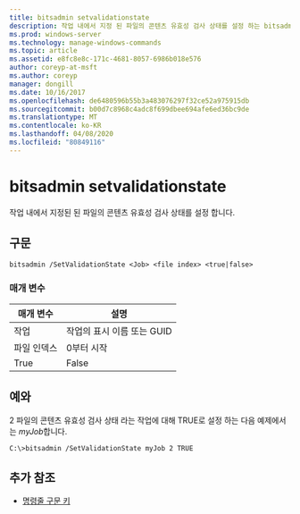 ```yaml
---
title: bitsadmin setvalidationstate
description: 작업 내에서 지정 된 파일의 콘텐츠 유효성 검사 상태를 설정 하는 bitsadmin setvalidationstate에 대 한 Windows 명령 항목입니다.
ms.prod: windows-server
ms.technology: manage-windows-commands
ms.topic: article
ms.assetid: e8fc8e8c-171c-4681-8057-6986b018e576
author: coreyp-at-msft
ms.author: coreyp
manager: dongill
ms.date: 10/16/2017
ms.openlocfilehash: de6480596b55b3a483076297f32ce52a975915db
ms.sourcegitcommit: b00d7c8968c4adc8f699dbee694afe6ed36bc9de
ms.translationtype: MT
ms.contentlocale: ko-KR
ms.lasthandoff: 04/08/2020
ms.locfileid: "80849116"
---
```

# <a name="bitsadmin-setvalidationstate"></a>bitsadmin setvalidationstate

작업 내에서 지정된 된 파일의 콘텐츠 유효성 검사 상태를 설정 합니다.

## <a name="syntax"></a>구문

```
bitsadmin /SetValidationState <Job> <file index> <true|false> 
```

### <a name="parameters"></a>매개 변수

| 매개 변수  |          설명           |
|------------|--------------------------------|
|    작업     | 작업의 표시 이름 또는 GUID |
| 파일 인덱스 |         0부터 시작          |
|    True    |             False              |

## <a name="examples"></a><a name=BKMK_examples></a>예와

2 파일의 콘텐츠 유효성 검사 상태 라는 작업에 대해 TRUE로 설정 하는 다음 예제에서는 *myJob*합니다.
```
C:\>bitsadmin /SetValidationState myJob 2 TRUE 
```

## <a name="additional-references"></a>추가 참조

- [명령줄 구문 키](command-line-syntax-key.md)